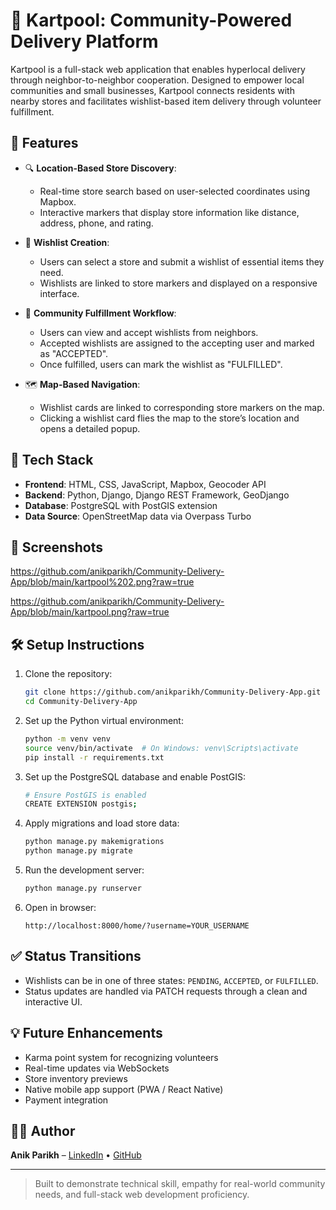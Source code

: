 # 🛒 Kartpool: Community-Powered Delivery Platform

Kartpool is a full-stack web application that enables hyperlocal delivery through neighbor-to-neighbor cooperation. Designed to empower local communities and small businesses, Kartpool connects residents with nearby stores and facilitates wishlist-based item delivery through volunteer fulfillment.

## 🚀 Features

- 🔍 **Location-Based Store Discovery**: 
  - Real-time store search based on user-selected coordinates using Mapbox.
  - Interactive markers that display store information like distance, address, phone, and rating.

- 📝 **Wishlist Creation**:
  - Users can select a store and submit a wishlist of essential items they need.
  - Wishlists are linked to store markers and displayed on a responsive interface.

- 👥 **Community Fulfillment Workflow**:
  - Users can view and accept wishlists from neighbors.
  - Accepted wishlists are assigned to the accepting user and marked as "ACCEPTED".
  - Once fulfilled, users can mark the wishlist as "FULFILLED".

- 🗺️ **Map-Based Navigation**:
  - Wishlist cards are linked to corresponding store markers on the map.
  - Clicking a wishlist card flies the map to the store’s location and opens a detailed popup.

## 🧰 Tech Stack

- **Frontend**: HTML, CSS, JavaScript, Mapbox, Geocoder API
- **Backend**: Python, Django, Django REST Framework, GeoDjango
- **Database**: PostgreSQL with PostGIS extension
- **Data Source**: OpenStreetMap data via Overpass Turbo

## 📸 Screenshots

https://github.com/anikparikh/Community-Delivery-App/blob/main/kartpool%202.png?raw=true

https://github.com/anikparikh/Community-Delivery-App/blob/main/kartpool.png?raw=true
## 🛠️ Setup Instructions

1. Clone the repository:
   ```bash
   git clone https://github.com/anikparikh/Community-Delivery-App.git
   cd Community-Delivery-App
   ```

2. Set up the Python virtual environment:
   ```bash
   python -m venv venv
   source venv/bin/activate  # On Windows: venv\Scripts\activate
   pip install -r requirements.txt
   ```

3. Set up the PostgreSQL database and enable PostGIS:
   ```bash
   # Ensure PostGIS is enabled
   CREATE EXTENSION postgis;
   ```

4. Apply migrations and load store data:
   ```bash
   python manage.py makemigrations
   python manage.py migrate
   ```

5. Run the development server:
   ```bash
   python manage.py runserver
   ```

6. Open in browser:
   ```text
   http://localhost:8000/home/?username=YOUR_USERNAME
   ```

## ✅ Status Transitions

- Wishlists can be in one of three states: `PENDING`, `ACCEPTED`, or `FULFILLED`.
- Status updates are handled via PATCH requests through a clean and interactive UI.

## 💡 Future Enhancements

- Karma point system for recognizing volunteers
- Real-time updates via WebSockets
- Store inventory previews
- Native mobile app support (PWA / React Native)
- Payment integration

## 👨‍💻 Author

**Anik Parikh** – [LinkedIn](https://linkedin.com/in/anikparikh) • [GitHub](https://github.com/anikparikh)

---

> Built to demonstrate technical skill, empathy for real-world community needs, and full-stack web development proficiency.
